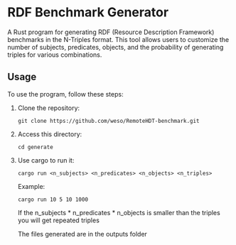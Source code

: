 # RDF Benchmark Generator

A Rust program for generating RDF (Resource Description Framework) benchmarks in the N-Triples format. This tool allows users to customize the number of subjects, predicates, objects, and the probability of generating triples for various combinations.

## Usage

To use the program, follow these steps:

1. Clone the repository:
   ```
   git clone https://github.com/weso/RemoteHDT-benchmark.git
   ```
2. Access this directory:
   ```
   cd generate
   ```
3. Use cargo to run it:
   ```
   cargo run <n_subjects> <n_predicates> <n_objects> <n_triples>
   ```
   Example:
   ```
   cargo run 10 5 10 1000
   ```
   If the n_subjects * n_predicates * n_objects is smaller than the triples you will get repeated triples

   The files generated are in the outputs folder


